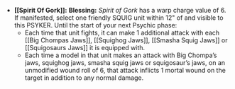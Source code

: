 - **[[Spirit Of Gork]]:** **Blessing:** _Spirit of Gork_ has a warp charge value of 6. If manifested, select one friendly SQUIG unit within 12" of and visible to this PSYKER. Until the start of your next Psychic phase:
    - Each time that unit fights, it can make 1 additional attack with each [[Big Chompas Jaws]], [[Squighog Jaws]], [[Smasha Squig Jaws]] or [[Squigosaurs Jaws]] it is equipped with.
    - Each time a model in that unit makes an attack with Big Chompa’s jaws, squighog jaws, smasha squig jaws or squigosaur’s jaws, on an unmodified wound roll of 6, that attack inflicts 1 mortal wound on the target in addition to any normal damage.